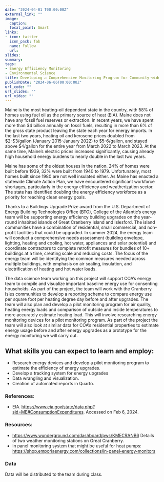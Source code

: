 ```yaml
---
date: "2024-04-01 T00:00:00Z"
external_link: ""
image:
  caption: 
  focal_point: Smart
links:
- icon: twitter
  icon_pack: fab
  name: Follow
  url: 
slides: 
summary: 
tags:
- Energy Efficiency Monitoring
- Environmental Science
title: Developing a Comprehensive Monitoring Program for Community-wide Energy Efficiency Upgrades
publishDate: "2024-06-06T00:00:00Z"
url_code: ""
url_slides: ""
url_video: ""
---
```


Maine is the most heating-oil dependent state in the country, with 58% of homes using fuel oil as the primary source of heat (EIA). Maine does not have any fossil fuel reserves or extraction. In recent years, we have spent more than \$4 billion annually on fossil fuels, resulting in more than 6% of the gross state product leaving the state each year for energy imports. In the last two years, heating oil and kerosene prices doubled from \$2-\$3/gallon (January 2015-January 2022) to \$5-6/gallon, and stayed above \$4/gallon for the entire year from March 2022 to March 2023. At the same time, Maine’s electric prices increased significantly, causing already high household energy burdens to nearly double in the last two years.

Maine has some of the oldest houses in the nation. 24% of homes were built before 1939, 32% were built from 1940 to 1979. Unfortunately, most homes built since 1980 are not well insulated either. As Maine has enacted a statewide Climate Action Plan, we have encountered significant workforce shortages, particularly in the energy efficiency and weatherization sector. The state has identified doubling the energy efficiency workforce as a priority for reaching clean energy goals.

Thanks to a Buildings Upgrade Prize award from the U.S. Department of Energy Building Technologies Office (BTO), College of the Atlantic’s energy team will be supporting energy efficiency building upgrades on the year-round inhabited islands of Great Cranberry Island and Islesford. The island communities have a combination of residential, small commercial, and non-profit facilities that could be upgraded. In summer 2024, the energy team will conduct a comprehensive needs assessment (building envelope, lighting, heating and cooling, hot water, appliances and solar potential) and coordinate contractors to complete retrofit measures for bundles of 10+ buildings at a time, creating scale and reducing costs. The focus of the energy team will be identifying the common measures needed across multiple buildings, with emphasis on air sealing, insulation, and electrification of heating and hot water loads. 

The data science team working on this project will support COA’s energy team to compile and visualize important baseline energy use for consenting households. As part of the project, the team will work with the Cranberry Isles communities to develop a reporting scheme to compare energy use per square foot per heating degree day before and after upgrades. The team will also plan and develop a pilot monitoring program for air quality, heating energy loads and comparison of outside and inside temperatures to more accurately estimate heating load. This will involve researching energy monitoring devices for a pilot monitoring program. As part of the project the team will also look at similar data for COA’s residential properties to estimate energy usage before and after energy upgrades as a prototype for the energy monitoring we will carry out.

## What skills you can expect to learn and employ:

- Research energy devices and develop a pilot monitoring program to estimate the efficiency of energy upgrades.
- Develop a tracking system for energy upgrades
- Data wrangling and visualization.
- Creation of automated reports in Quarto.

### References:

- EIA. https://www.eia.gov/state/data.php?sid=ME#ConsumptionExpenditures. Accessed on Feb 6, 2024.

### Resources:
- https://www.wunderground.com/dashboard/pws/KMECRANB6 Details of two weather monitoring stations on Great Cranberry.
- In panel monitoring system that might be useful for heat pumps: https://shop.emporiaenergy.com/collections/in-panel-energy-monitors

### Data

Data will be distributed to the team during class.

